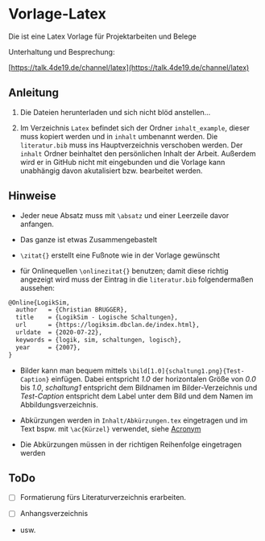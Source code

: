 # Vorlage-Latex
Die ist eine Latex Vorlage für Projektarbeiten und Belege

Unterhaltung und Besprechung:

[https://talk.4de19.de/channel/latex](https://talk.4de19.de/channel/latex)

## Anleitung

1. Die Dateien herunterladen und sich nicht blöd anstellen...

2. Im Verzeichnis `Latex` befindet sich der Ordner `inhalt_example`, dieser muss kopiert werden und in `inhalt` umbenannt werden. Die `literatur.bib` muss ins Hauptverzeichnis verschoben werden. Der `inhalt` Ordner beinhaltet den persönlichen Inhalt der Arbeit. Außerdem wird er in GitHub nicht mit eingebunden und die Vorlage kann unabhängig davon akutalisiert bzw. bearbeitet werden.

## Hinweise

- Jeder neue Absatz muss mit `\absatz` und einer Leerzeile davor anfangen.

- Das ganze ist etwas Zusammengebastelt

- `\zitat{}` erstellt eine Fußnote wie in der Vorlage gewünscht

- für Onlinequellen `\onlinezitat{}` benutzen; damit diese richtig angezeigt wird muss der Eintrag in die `literatur.bib` folgendermaßen aussehen:
```latex
@Online{LogikSim,
  author   = {Christian BRUGGER},
  title    = {LogikSim - Logische Schaltungen},
  url      = {https://logiksim.dbclan.de/index.html},
  urldate  = {2020-07-22},
  keywords = {logik, sim, schaltungen, logisch},
  year     = {2007},
}
```

- Bilder kann man bequem mittels `\bild[1.0]{schaltung1.png}{Test-Caption}` einfügen. Dabei entspricht *1.0* der horizontalen Größe von *0.0* bis *1.0*, *schaltung1* entspricht dem Bildnamen im Bilder-Verzeichnis und *Test-Caption* entspricht dem Label unter dem Bild und dem Namen im Abbildungsverzeichnis.

- Abkürzungen werden in `Inhalt/Abkürzungen.tex` eingetragen und im Text bspw. mit `\ac{Kürzel}` verwendet, siehe [Acronym](https://www.namsu.de/Extra/pakete/Acronym.html)

- Die Abkürzungen müssen in der richtigen Reihenfolge eingetragen werden

## ToDo

- [ ] Formatierung fürs Literaturverzeichnis erarbeiten.

- [ ] Anhangsverzeichnis

- usw.
